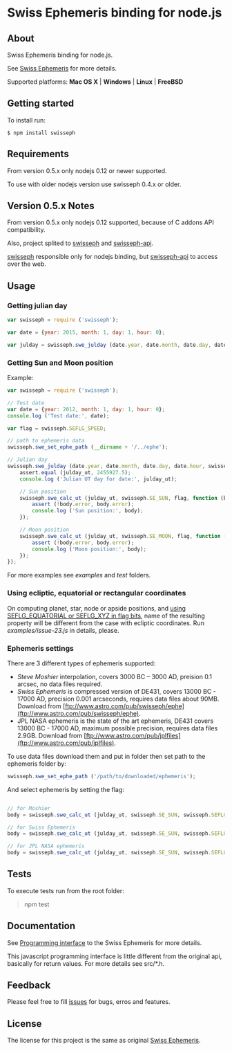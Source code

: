 Swiss Ephemeris binding for node.js 
===================================

## About

Swiss Ephemeris binding for node.js.

See [Swiss Ephemeris](http://www.astro.com/swisseph/swephinfo_e.htm) for more details.

Supported platforms: **Mac OS X** | **Windows** | **Linux** | **FreeBSD**

## Getting started

To install run:

```
$ npm install swisseph
```

## Requirements

From version 0.5.x only nodejs 0.12 or newer supported.

To use with older nodejs version use swisseph 0.4.x or older.

## Version 0.5.x Notes

From version 0.5.x only nodejs 0.12 supported, because of C addons API compatibility.

Also, project splited to [swisseph](https://github.com/mivion/swisseph) and [swisseph-api](https://github.com/mivion/swisseph-api).

[swisseph](https://github.com/mivion/swisseph) responsible only for nodejs binding, but [swisseph-api](https://github.com/mivion/swisseph-api)
to access over the web.

## Usage

### Getting julian day

```javascript
var swisseph = require ('swisseph');

var date = {year: 2015, month: 1, day: 1, hour: 0};

var julday = swisseph.swe_julday (date.year, date.month, date.day, date.hour, swisseph.SE_GREG_CAL);

```

### Getting Sun and Moon position

Example:

```javascript
var swisseph = require ('swisseph');

// Test date
var date = {year: 2012, month: 1, day: 1, hour: 0};
console.log ('Test date:', date);

var flag = swisseph.SEFLG_SPEED;

// path to ephemeris data
swisseph.swe_set_ephe_path (__dirname + '/../ephe');

// Julian day
swisseph.swe_julday (date.year, date.month, date.day, date.hour, swisseph.SE_GREG_CAL, function (julday_ut) {
	assert.equal (julday_ut, 2455927.5);
	console.log ('Julian UT day for date:', julday_ut);

	// Sun position
	swisseph.swe_calc_ut (julday_ut, swisseph.SE_SUN, flag, function (body) {
		assert (!body.error, body.error);
		console.log ('Sun position:', body);
	});

	// Moon position
	swisseph.swe_calc_ut (julday_ut, swisseph.SE_MOON, flag, function (body) {
		assert (!body.error, body.error);
		console.log ('Moon position:', body);
	});
});
```

For more examples see *examples* and *test* folders.

### Using ecliptic, equatorial or rectangular coordinates

On computing planet, star, node or apside positions, and [using SEFLG_EQUATORIAL or SEFLG_XYZ in flag bits](http://www.astro.com/swisseph/swephprg.htm#_Toc433200761), name of the resulting property will be different from the case with ecliptic coordinates. Run *examples/issue-23.js* in details, please.

### Ephemeris settings

There are 3 different types of ephemeris supported:

- *Steve Moshier* interpolation, covers 3000 BC – 3000 AD, preision 0.1 arcsec, no data files required.
- *Swiss Ephemeris* is compressed version of DE431, covers 13000 BC - 17000 AD, precision 0.001 arcseconds, requires data files about 90MB. Download from [ftp://www.astro.com/pub/swisseph/ephe](ftp://www.astro.com/pub/swisseph/ephe).
- JPL NASA ephemeris is the state of the art ephemeris, DE431 covers 13000 BC - 17000 AD, maximum possible precision, requires data files 2.9GB. Download from [ftp://www.astro.com/pub/jplfiles](ftp://www.astro.com/pub/jplfiles).

To use data files download them and put in folder then set path to the ephemeris folder by:

```javascript
swisseph.swe_set_ephe_path ('/path/to/downloaded/ephemeris');
```

And select ephemeris by setting the flag:

```javascript

// for Moshier
body = swisseph.swe_calc_ut (julday_ut, swisseph.SE_SUN, swisseph.SEFLG_SPEED | swisseph.SEFLG_MOSEPH)

// for Swiss Ephemeris
body = swisseph.swe_calc_ut (julday_ut, swisseph.SE_SUN, swisseph.SEFLG_SPEED | swisseph.SEFLG_SWIEPH)

// for JPL NASA ephemeris
body = swisseph.swe_calc_ut (julday_ut, swisseph.SE_SUN, swisseph.SEFLG_SPEED | swisseph.SEFLG_JPLEPH)

```

## Tests

To execute tests run from the root folder:

> npm test

## Documentation

See [Programming interface](http://www.astro.com/swisseph/swephprg.htm) to the Swiss Ephemeris for more details.

This javascript programming interface is little different from the original api, basically for return values.
For more details see src/*.h.

## Feedback

Please feel free to fill [issues](http://github.com/mivion/swisseph/issues) for bugs, erros and features.

## License

The license for this project is the same as original [Swiss Ephemeris](http://www.astro.com/swisseph/swephinfo_e.htm).

